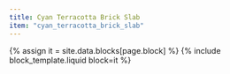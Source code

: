 ```yaml
---
title: Cyan Terracotta Brick Slab
item: "cyan_terracotta_brick_slab"
---
```


{% assign it = site.data.blocks[page.block] %}
{% include block_template.liquid block=it %}

